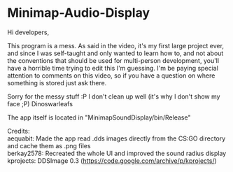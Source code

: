 # Minimap-Audio-Display

Hi developers,

This program is a mess. As said in the video, it's my first large project ever,
and since I was self-taught and only wanted to learn how to, and not about the
conventions that should be used for multi-person development, you'll have a horrible
time trying to edit this I'm guessing. I'm be paying special attention to comments
on this video, so if you have a question on where something is stored just ask there.

Sorry for the messy stuff :P I don't clean up well (it's why I don't show my face ;P)
Dinoswarleafs

The app itself is located in "MinimapSoundDisplay/bin/Release"

Credits:  
  aequabit: Made the app read .dds images directly from the CS:GO directory and cache them as .png files  
  berkay2578: Recreated the whole UI and improved the sound radius display  
  kprojects: DDSImage 0.3 (https://code.google.com/archive/p/kprojects/)  
